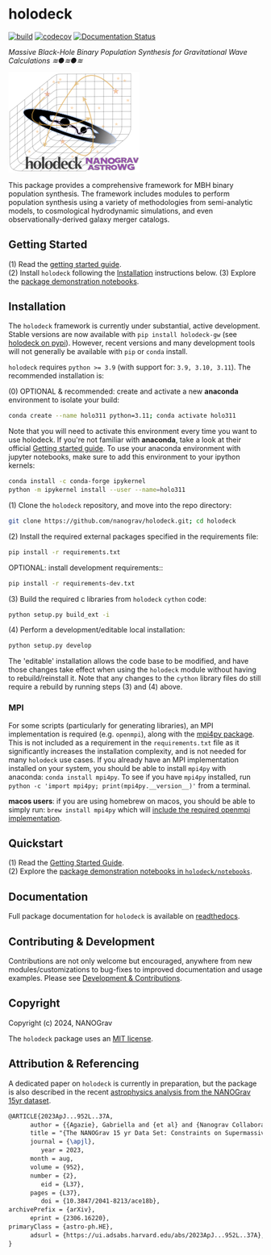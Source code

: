 # holodeck

[//]: # (Badges)
[![build](https://github.com/nanograv/holodeck/actions/workflows/unit-tests-ci.yaml/badge.svg)](https://github.com/nanograv/holodeck/actions/workflows/unit-tests-ci.yaml)
[![codecov](https://codecov.io/gh/nanograv/holodeck/branch/main/graph/badge.svg?token=K63WQH3ED9)](https://codecov.io/gh/nanograv/holodeck)
[![Documentation Status](https://readthedocs.org/projects/holodeck-gw/badge/?version=main)](https://readthedocs.org/projects/holodeck-gw/)

*Massive Black-Hole Binary Population Synthesis for Gravitational Wave Calculations ≋●≋●≋*

<img src="docs/media/holodeck_logo.png" width="260" alt="holodeck logo">

This package provides a comprehensive framework for MBH binary population synthesis.  The framework includes modules to perform population synthesis using a variety of methodologies from semi-analytic models, to cosmological hydrodynamic simulations, and even observationally-derived galaxy merger catalogs.

## Getting Started

(1) Read the [getting started guide](https://holodeck-gw.readthedocs.io/en/main/getting_started/index.html).  
(2) Install `holodeck` following the [Installation](#installation) instructions below.
(3) Explore the [package demonstration notebooks](https://github.com/nanograv/holodeck/tree/main/notebooks).


## Installation

The `holodeck` framework is currently under substantial, active development.  Stable versions are now available with `pip install holodeck-gw` (see [holodeck on pypi](https://pypi.org/project/holodeck-gw)).  However, recent versions and many development tools will not generally be available with ``pip`` or ``conda`` install.

`holodeck` requires ``python >= 3.9`` (with support for: ``3.9, 3.10, 3.11``).  The recommended installation is:

(0) OPTIONAL & recommended: create and activate a new **anaconda** environment to isolate your build:

   ```bash
   conda create --name holo311 python=3.11; conda activate holo311
   ```

   Note that you will need to activate this environment every time you want to use holodeck.  If you're not familiar with **anaconda**, take a look at their official [Getting started guide](https://conda.io/projects/conda/en/latest/user-guide/getting-started.html#managing-python).  To use your anaconda environment with jupyter notebooks, make sure to add this environment to your ipython kernels:

   ```bash
   conda install -c conda-forge ipykernel
   python -m ipykernel install --user --name=holo311
   ```

(1) Clone the `holodeck` repository, and move into the repo directory:

   ```bash
   git clone https://github.com/nanograv/holodeck.git; cd holodeck
   ```

(2) Install the required external packages specified in the requirements file:

   ```bash
   pip install -r requirements.txt
   ```

   OPTIONAL: install development requirements::

   ```bash
   pip install -r requirements-dev.txt
   ```

(3) Build the required c libraries from `holodeck` `cython` code:

   ```bash
   python setup.py build_ext -i
   ```

(4) Perform a development/editable local installation:

   ```bash
   python setup.py develop
   ```

The 'editable' installation allows the code base to be modified, and have those changes take effect when using the `holodeck` module without having to rebuild/reinstall it.  Note that any changes to the `cython` library files do still require a rebuild by running steps (3) and (4) above.

### MPI

For some scripts (particularly for generating libraries), an MPI implementation is required (e.g. `openmpi`), along with the [mpi4py package](https://github.com/mpi4py/mpi4py).  This is not included as a requirement in the `requirements.txt` file as it significantly increases the installation complexity, and is not needed for many `holodeck` use cases.  If you already have an MPI implementation installed on your system, you should be able to install `mpi4py` with anaconda: `conda install mpi4py`.  To see if you have `mpi4py` installed, run `python -c 'import mpi4py; print(mpi4py.__version__)'` from a terminal.

**macos users**: if you are using homebrew on macos, you should be able to simply run: `brew install mpi4py` which will [include the required openmpi implementation](https://mpi4py.readthedocs.io/en/latest/install.html#macos).


## Quickstart

(1) Read the [Getting Started Guide](https://holodeck-gw.readthedocs.io/en/main/getting_started/index.html).  
(2) Explore the [package demonstration notebooks in `holodeck/notebooks`](https://github.com/nanograv/holodeck/tree/main/notebooks).


## Documentation

Full package documentation for `holodeck` is available on [readthedocs](https://holodeck-gw.readthedocs.io/en/main/).


## Contributing & Development

Contributions are not only welcome but encouraged, anywhere from new modules/customizations to bug-fixes to improved documentation and usage examples.  Please see [Development & Contributions](https://holodeck-gw.readthedocs.io/en/main/development.html).

## Copyright

Copyright (c) 2024, NANOGrav

The `holodeck` package uses an [MIT license](./LICENSE).


## Attribution & Referencing

A dedicated paper on ``holodeck`` is currently in preparation, but the package is also described in the recent [astrophysics analysis from the NANOGrav 15yr dataset](https://ui.adsabs.harvard.edu/abs/2023ApJ...952L..37A/abstract).


   ```tex
   @ARTICLE{2023ApJ...952L..37A,
         author = {{Agazie}, Gabriella and {et al} and {Nanograv Collaboration}},
         title = "{The NANOGrav 15 yr Data Set: Constraints on Supermassive Black Hole Binaries from the Gravitational-wave Background}",
         journal = {\apjl},
            year = 2023,
         month = aug,
         volume = {952},
         number = {2},
            eid = {L37},
         pages = {L37},
            doi = {10.3847/2041-8213/ace18b},
   archivePrefix = {arXiv},
         eprint = {2306.16220},
   primaryClass = {astro-ph.HE},
         adsurl = {https://ui.adsabs.harvard.edu/abs/2023ApJ...952L..37A},
   }
   ```
